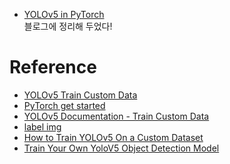 - [YOLOv5 in PyTorch](https://damio.tistory.com/97)  
블로그에 정리해 두었다!  
  
Reference
===
- [YOLOv5 Train Custom Data](https://github.com/ultralytics/yolov5/wiki/Train-Custom-Data)  
- [PyTorch get started](https://pytorch.org/get-started/locally/)  
- [YOLOv5 Documentation - Train Custom Data](https://docs.ultralytics.com/tutorials/train-custom-datasets/)  
- [label img](https://github.com/tzutalin/labelImg)  
- [How to Train YOLOv5 On a Custom Dataset](https://blog.roboflow.com/how-to-train-yolov5-on-a-custom-dataset/)  
- [Train Your Own YoloV5 Object Detection Model](https://www.analyticsvidhya.com/blog/2021/08/train-your-own-yolov5-object-detection-model/)  
